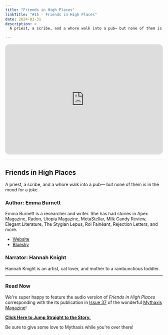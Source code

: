 ```yaml
---
title: "Friends in High Places"
linkTitle: "#15 - Friends in High Places"
date: 2024-03-31
description: > 
  A priest, a scribe, and a whore walk into a pub— but none of them is in the mood for a joke.

---
```


<iframe style="border-radius:12px" src="https://open.spotify.com/embed/episode/3pizNbxtkljHmjnZl1eIfu?utm_source=generator" width="100%" height="352" frameBorder="0" allowfullscreen="" allow="autoplay; clipboard-write; encrypted-media; fullscreen; picture-in-picture" loading="lazy"></iframe>

---

## Friends in High Places

A priest, a scribe, and a whore walk into a pub— but none of them is in the mood for a joke.

### Author: Emma Burnett

Emma Burnett is a researcher and writer. She has had stories in Apex Magazine, Radon, Utopia Magazine, MetaStellar, Milk Candy Review, Elegant Literature, The Stygian Lepus, Roi Fainéant, Rejection Letters, and more.

- [Website](https://emmaburnett.uk/fiction)
- [Bluesky](https://slashnburnett.bsky.social)

### Narrator: Hannah Knight

Hannah Knight is an artist, cat lover, and mother to a rambunctious toddler.

----

### Read Now

We're super happy to feature the audio version of _Friends in High Places_ corresponding with the its publication in [Issue 37](https://mythaxis.co.uk/issue-37) of the wonderful [Mythaxis Magazine](https://mythaxis.co.uk/)!

**[Click Here to Jump Straight to the Story.](https://mythaxis.co.uk/issue-37/friends-in-high-places.html)**

Be sure to give some love to Mythaxis while you're over there!